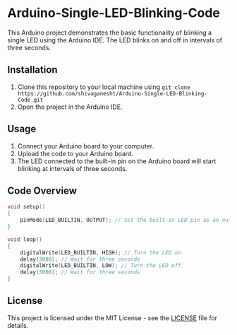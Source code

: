 # Arduino-Single-LED-Blinking-Code


This Arduino project demonstrates the basic functionality of blinking a single LED using the Arduino IDE. The LED blinks on and off in intervals of three seconds.

## Installation

1. Clone this repository to your local machine using `git clone https://github.com/shivaganesht/Arduino-Single-LED-Blinking-Code.git`
2. Open the project in the Arduino IDE.

## Usage

1. Connect your Arduino board to your computer.
2. Upload the code to your Arduino board.
3. The LED connected to the built-in pin on the Arduino board will start blinking at intervals of three seconds.

## Code Overview

```cpp
void setup()
{
    pinMode(LED_BUILTIN, OUTPUT); // Set the built-in LED pin as an output
}

void loop()
{
    digitalWrite(LED_BUILTIN, HIGH); // Turn the LED on
    delay(3000); // Wait for three seconds
    digitalWrite(LED_BUILTIN, LOW); // Turn the LED off
    delay(3000); // Wait for three seconds
}
```

## License

This project is licensed under the MIT License - see the [LICENSE](LICENSE) file for details.
